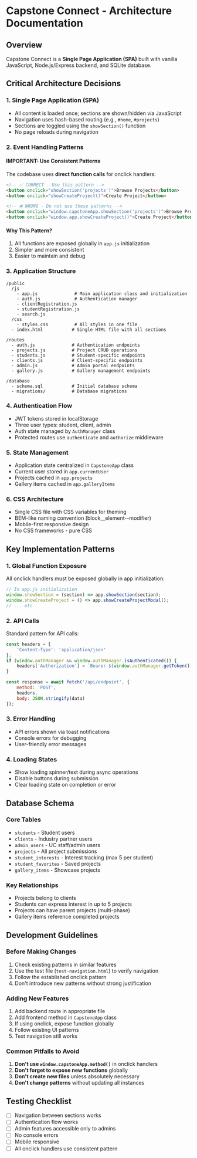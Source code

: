 # Capstone Connect - Architecture Documentation

## Overview
Capstone Connect is a **Single Page Application (SPA)** built with vanilla JavaScript, Node.js/Express backend, and SQLite database.

## Critical Architecture Decisions

### 1. Single Page Application (SPA)
- All content is loaded once; sections are shown/hidden via JavaScript
- Navigation uses hash-based routing (e.g., `#home`, `#projects`)
- Sections are toggled using the `showSection()` function
- No page reloads during navigation

### 2. Event Handling Patterns

#### IMPORTANT: Use Consistent Patterns
The codebase uses **direct function calls** for onclick handlers:

```html
<!-- ✅ CORRECT - Use this pattern -->
<button onclick="showSection('projects')">Browse Projects</button>
<button onclick="showCreateProject()">Create Project</button>

<!-- ❌ WRONG - Do not use these patterns -->
<button onclick="window.capstoneApp.showSection('projects')">Browse Projects</button>
<button onclick="window.app.showCreateProject()">Create Project</button>
```

#### Why This Pattern?
1. All functions are exposed globally in `app.js` initialization
2. Simpler and more consistent
3. Easier to maintain and debug

### 3. Application Structure

```
/public
  /js
    - app.js              # Main application class and initialization
    - auth.js             # Authentication manager
    - clientRegistration.js
    - studentRegistration.js
    - search.js
  /css
    - styles.css          # All styles in one file
  - index.html           # Single HTML file with all sections

/routes
  - auth.js              # Authentication endpoints
  - projects.js          # Project CRUD operations
  - students.js          # Student-specific endpoints
  - clients.js           # Client-specific endpoints
  - admin.js             # Admin portal endpoints
  - gallery.js           # Gallery management endpoints

/database
  - schema.sql           # Initial database schema
  - migrations/          # Database migrations
```

### 4. Authentication Flow
- JWT tokens stored in localStorage
- Three user types: student, client, admin
- Auth state managed by `AuthManager` class
- Protected routes use `authenticate` and `authorize` middleware

### 5. State Management
- Application state centralized in `CapstoneApp` class
- Current user stored in `app.currentUser`
- Projects cached in `app.projects`
- Gallery items cached in `app.galleryItems`

### 6. CSS Architecture
- Single CSS file with CSS variables for theming
- BEM-like naming convention (block__element--modifier)
- Mobile-first responsive design
- No CSS frameworks - pure CSS

## Key Implementation Patterns

### 1. Global Function Exposure
All onclick handlers must be exposed globally in app initialization:

```javascript
// In app.js initialization
window.showSection = (section) => app.showSection(section);
window.showCreateProject = () => app.showCreateProjectModal();
// ... etc
```

### 2. API Calls
Standard pattern for API calls:

```javascript
const headers = {
    'Content-Type': 'application/json'
};
if (window.authManager && window.authManager.isAuthenticated()) {
    headers['Authorization'] = `Bearer ${window.authManager.getToken()}`;
}

const response = await fetch('/api/endpoint', {
    method: 'POST',
    headers,
    body: JSON.stringify(data)
});
```

### 3. Error Handling
- API errors shown via toast notifications
- Console errors for debugging
- User-friendly error messages

### 4. Loading States
- Show loading spinner/text during async operations
- Disable buttons during submission
- Clear loading state on completion or error

## Database Schema

### Core Tables
- `students` - Student users
- `clients` - Industry partner users  
- `admin_users` - UC staff/admin users
- `projects` - All project submissions
- `student_interests` - Interest tracking (max 5 per student)
- `student_favorites` - Saved projects
- `gallery_items` - Showcase projects

### Key Relationships
- Projects belong to clients
- Students can express interest in up to 5 projects
- Projects can have parent projects (multi-phase)
- Gallery items reference completed projects

## Development Guidelines

### Before Making Changes
1. Check existing patterns in similar features
2. Use the test file (`test-navigation.html`) to verify navigation
3. Follow the established onclick pattern
4. Don't introduce new patterns without strong justification

### Adding New Features
1. Add backend route in appropriate file
2. Add frontend method in `CapstoneApp` class
3. If using onclick, expose function globally
4. Follow existing UI patterns
5. Test navigation still works

### Common Pitfalls to Avoid
1. **Don't use `window.capstoneApp.method()`** in onclick handlers
2. **Don't forget to expose new functions** globally
3. **Don't create new files** unless absolutely necessary
4. **Don't change patterns** without updating all instances

## Testing Checklist
- [ ] Navigation between sections works
- [ ] Authentication flow works
- [ ] Admin features accessible only to admins
- [ ] No console errors
- [ ] Mobile responsive
- [ ] All onclick handlers use consistent pattern